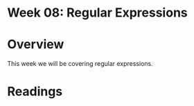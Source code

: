 # Week 08: Regular Expressions

# Overview

This week we will be covering regular expressions.

# Readings

